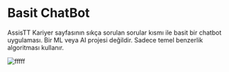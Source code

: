 # Basit ChatBot

AssisTT Kariyer sayfasının sıkça sorulan sorular kısmı ile basit bir chatbot uygulaması. Bir ML veya AI projesi değildir. Sadece temel benzerlik algoritması kullanır.

![fffff](https://github.com/user-attachments/assets/3b11d05f-4214-40e9-bfdd-585e31742e20)

